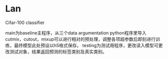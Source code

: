 # Lan
Cifar-100 classifier

main为baseline主程序，从三个data argumentation python程序里导入cutmix，cutout，mixup可以进行相对的预处理，调整各项超参数后即刻进行训练，最终模型此处预设以h5格式保存。
testing为测试用程序，更改读入模型可更改测试对象，结果返回预测的标签类别及真实类别。

